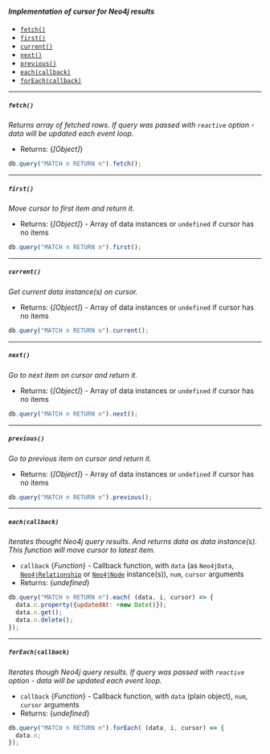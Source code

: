 #### *Implementation of cursor for Neo4j results*

 - [`fetch()`](#fetch)
 - [`first()`](#first)
 - [`current()`](#current)
 - [`next()`](#next)
 - [`previous()`](#previous)
 - [`each(callback)`](#eachcallback)
 - [`forEach(callback)`](#foreachcallback)

---

##### `fetch()`
*Returns array of fetched rows. If query was passed with `reactive` option - data will be updated each event loop.*
 - Returns: {*[Object]*}
```js
db.query("MATCH n RETURN n").fetch();
```
---

##### `first()`
*Move cursor to first item and return it.*
 - Returns: {*[Object]*} - Array of data instances or `undefined` if cursor has no items
```js
db.query("MATCH n RETURN n").first();
```
---

##### `current()`
*Get current data instance(s) on cursor.*
 - Returns: {*[Object]*} - Array of data instances or `undefined` if cursor has no items
```js
db.query("MATCH n RETURN n").current();
```
---

##### `next()`
*Go to next item on cursor and return it.*
 - Returns: {*[Object]*} - Array of data instances or `undefined` if cursor has no items
```js
db.query("MATCH n RETURN n").next();
```
---

##### `previous()`
*Go to previous item on cursor and return it.*
 - Returns: {*[Object]*} - Array of data instances or `undefined` if cursor has no items
```js
db.query("MATCH n RETURN n").previous();
```
---

##### `each(callback)`
*Iterates thought Neo4j query results. And returns data as data instance(s). This function will move cursor to latest item.*
 - `callback` {*Function*} - Callback function, with `data` (as `Neo4jData`, [`Neo4jRelationship`](https://github.com/VeliovGroup/neo4j-fiber/wiki/Neo4jRelationship-Class) or [`Neo4jNode`](https://github.com/VeliovGroup/neo4j-fiber/wiki/Neo4jNode-Class) instance(s)), `num`, `cursor` arguments
 - Returns: {*undefined*}
```js
db.query("MATCH n RETURN n").each( (data, i, cursor) => {
  data.n.property({updatedAt: +new Date()});
  data.n.get();
  data.n.delete();
});
```
---

##### `forEach(callback)`
*Iterates though Neo4j query results. If query was passed with `reactive` option - data will be updated each event loop.*
 - `callback` {*Function*} - Callback function, with `data` (plain object), `num`, `cursor` arguments
 - Returns: {*undefined*}
```js
db.query("MATCH n RETURN n").forEach( (data, i, cursor) => {
  data.n;
});
```